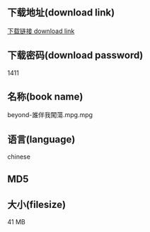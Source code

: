 ## 下载地址(download link)
[下载链接 download link](https://voluble-croquembouche-d321dc.netlify.app/?s=beyond-%E8%AA%B0%E4%BC%B4%E6%88%91%E9%97%96%E8%95%A9.mpg)

## 下载密码(download password)
1411

## 名称(book name)
beyond-誰伴我闖蕩.mpg.mpg

## 语言(language)
chinese

## MD5


## 大小(filesize)
41 MB
